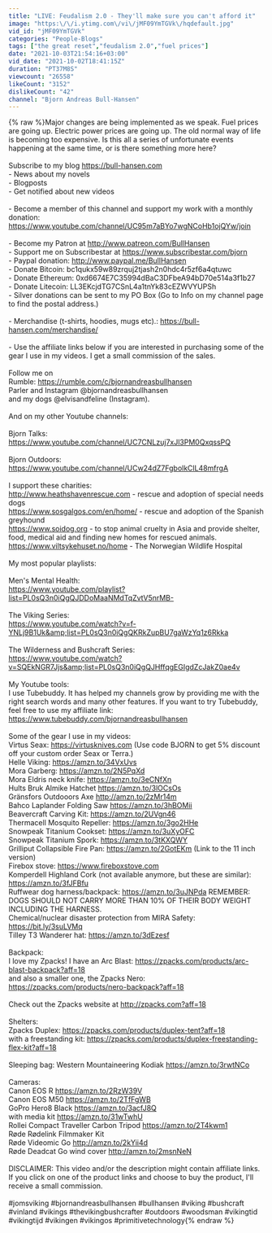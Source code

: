 ```yaml
---
title: "LIVE: Feudalism 2.0 - They'll make sure you can't afford it"
image: "https:\/\/i.ytimg.com\/vi\/jMF09YmTGVk\/hqdefault.jpg"
vid_id: "jMF09YmTGVk"
categories: "People-Blogs"
tags: ["the great reset","feudalism 2.0","fuel prices"]
date: "2021-10-03T21:54:16+03:00"
vid_date: "2021-10-02T18:41:15Z"
duration: "PT37M8S"
viewcount: "26558"
likeCount: "3152"
dislikeCount: "42"
channel: "Bjorn Andreas Bull-Hansen"
---
```

{% raw %}Major changes are being implemented as we speak. Fuel prices are going up. Electric power prices are going up. The old normal way of life is becoming too expensive. Is this all a series of unfortunate events happening at the same time, or is there something more here?<br /><br />Subscribe to my blog <a rel="nofollow" target="blank" href="https://bull-hansen.com">https://bull-hansen.com</a><br />- News about my novels<br />- Blogposts<br />- Get notified about new videos<br /><br />- Become a member of this channel and support my work with a monthly donation: <a rel="nofollow" target="blank" href="https://www.youtube.com/channel/UC95m7aBYo7wgNCoHb1ojQYw/join">https://www.youtube.com/channel/UC95m7aBYo7wgNCoHb1ojQYw/join</a><br /><br />- Become my Patron at <a rel="nofollow" target="blank" href="http://www.patreon.com/BullHansen">http://www.patreon.com/BullHansen</a> <br />- Support me on Subscribestar at <a rel="nofollow" target="blank" href="https://www.subscribestar.com/bjorn">https://www.subscribestar.com/bjorn</a><br />- Paypal donation: <a rel="nofollow" target="blank" href="http://www.paypal.me/BullHansen">http://www.paypal.me/BullHansen</a><br />- Donate Bitcoin: bc1qukx59w89zrquj2tjash2n0hdc4r5zf6a4qtuwc<br />- Donate Ethereum: 0xd6674E7C35994dBaC3DFbeA94bD70e514a3f1b27<br />- Donate Litecoin: LL3EKcjdTG7CSnL4a1tnYk83cEZWVYUPSh<br />- Silver donations can be sent to my PO Box (Go to Info on my channel page to find the postal address.)<br /><br />- Merchandise (t-shirts, hoodies, mugs etc).: <a rel="nofollow" target="blank" href="https://bull-hansen.com/merchandise/">https://bull-hansen.com/merchandise/</a><br /><br />- Use the affiliate links below if you are interested in purchasing some of the gear I use in my videos. I get a small commission of the sales.<br /><br />Follow me on<br />Rumble: <a rel="nofollow" target="blank" href="https://rumble.com/c/bjornandreasbullhansen">https://rumble.com/c/bjornandreasbullhansen</a><br />Parler and Instagram @bjornandreasbullhansen <br />and my dogs @elvisandfeline (Instagram).<br /><br />And on my other Youtube channels:<br /><br />Bjorn Talks:<br /><a rel="nofollow" target="blank" href="https://www.youtube.com/channel/UC7CNLzuj7xJl3PM0QxqssPQ">https://www.youtube.com/channel/UC7CNLzuj7xJl3PM0QxqssPQ</a><br /><br />Bjorn Outdoors:<br /><a rel="nofollow" target="blank" href="https://www.youtube.com/channel/UCw24dZ7FgbolkClL48mfrgA">https://www.youtube.com/channel/UCw24dZ7FgbolkClL48mfrgA</a><br /><br />I support these charities:<br /><a rel="nofollow" target="blank" href="http://www.heathshavenrescue.com">http://www.heathshavenrescue.com</a> - rescue and adoption of special needs dogs<br /><a rel="nofollow" target="blank" href="https://www.sosgalgos.com/en/home/">https://www.sosgalgos.com/en/home/</a> - rescue and adoption of the Spanish greyhound<br /><a rel="nofollow" target="blank" href="https://www.soidog.org">https://www.soidog.org</a> - to stop animal cruelty in Asia and provide shelter, food, medical aid and finding new homes for rescued animals.<br /><a rel="nofollow" target="blank" href="https://www.viltsykehuset.no/home">https://www.viltsykehuset.no/home</a> - The Norwegian Wildlife Hospital<br /><br />My most popular playlists:<br /><br />Men's Mental Health:<br /><a rel="nofollow" target="blank" href="https://www.youtube.com/playlist?list=PL0sQ3n0iQgQJDDoMaaNMdTqZvtV5nrMB-">https://www.youtube.com/playlist?list=PL0sQ3n0iQgQJDDoMaaNMdTqZvtV5nrMB-</a><br /><br />The Viking Series: <br /><a rel="nofollow" target="blank" href="https://www.youtube.com/watch?v=f-YNLj9B1Uk&amp;list=PL0sQ3n0iQgQKRkZupBU7gaWzYq1z6Rkka">https://www.youtube.com/watch?v=f-YNLj9B1Uk&amp;list=PL0sQ3n0iQgQKRkZupBU7gaWzYq1z6Rkka</a><br /><br />The Wilderness and Bushcraft Series:<br /><a rel="nofollow" target="blank" href="https://www.youtube.com/watch?v=SQEkNGR7Jjs&amp;list=PL0sQ3n0iQgQJHffqgEGIgdZcJakZ0ae4v">https://www.youtube.com/watch?v=SQEkNGR7Jjs&amp;list=PL0sQ3n0iQgQJHffqgEGIgdZcJakZ0ae4v</a><br /><br />My Youtube tools:<br />I use Tubebuddy. It has helped my channels grow by providing me with the right search words and many other features. If you want to try Tubebuddy, feel free to use my affiliate link: <a rel="nofollow" target="blank" href="https://www.tubebuddy.com/bjornandreasbullhansen">https://www.tubebuddy.com/bjornandreasbullhansen</a><br /><br />Some of the gear I use in my videos:<br />Virtus Seax: <a rel="nofollow" target="blank" href="https://virtusknives.com">https://virtusknives.com</a> (Use code BJORN to get 5% discount off your custom order Seax or Terra.)<br />Helle Viking: <a rel="nofollow" target="blank" href="https://amzn.to/34VxUvs">https://amzn.to/34VxUvs</a><br />Mora Garberg: <a rel="nofollow" target="blank" href="https://amzn.to/2N5PqXd">https://amzn.to/2N5PqXd</a><br />Mora Eldris neck knife: <a rel="nofollow" target="blank" href="https://amzn.to/3eCNfXn">https://amzn.to/3eCNfXn</a><br />Hults Bruk Almike Hatchet <a rel="nofollow" target="blank" href="https://amzn.to/3lOCsOs">https://amzn.to/3lOCsOs</a><br />Gränsfors Outdooors Axe <a rel="nofollow" target="blank" href="http://amzn.to/2zMr14m">http://amzn.to/2zMr14m</a><br />Bahco Laplander Folding Saw <a rel="nofollow" target="blank" href="https://amzn.to/3hBOMii">https://amzn.to/3hBOMii</a><br />Beavercraft Carving Kit: <a rel="nofollow" target="blank" href="https://amzn.to/2UVgn46">https://amzn.to/2UVgn46</a><br />Thermacell Mosquito Repeller: <a rel="nofollow" target="blank" href="https://amzn.to/3go2HHe">https://amzn.to/3go2HHe</a><br />Snowpeak Titanium Cookset: <a rel="nofollow" target="blank" href="https://amzn.to/3uXyOFC">https://amzn.to/3uXyOFC</a><br />Snowpeak Titanium Spork: <a rel="nofollow" target="blank" href="https://amzn.to/3tKXQWY">https://amzn.to/3tKXQWY</a><br />Grilliput Collapsible Fire Pan: <a rel="nofollow" target="blank" href="https://amzn.to/2GotEKm">https://amzn.to/2GotEKm</a> (Link to the 11 inch version)<br />Firebox stove: <a rel="nofollow" target="blank" href="https://www.fireboxstove.com">https://www.fireboxstove.com</a><br />Komperdell Highland Cork (not available anymore, but these are similar): <a rel="nofollow" target="blank" href="https://amzn.to/3fJFBfu">https://amzn.to/3fJFBfu</a><br />Ruffwear dog harness/backpack: <a rel="nofollow" target="blank" href="https://amzn.to/3uJNPda">https://amzn.to/3uJNPda</a> REMEMBER: DOGS SHOULD NOT CARRY MORE THAN 10% OF THEIR BODY WEIGHT INCLUDING THE HARNESS.<br />Chemical/nuclear disaster protection from MIRA Safety: <a rel="nofollow" target="blank" href="https://bit.ly/3suLVMq">https://bit.ly/3suLVMq</a><br />Tilley T3 Wanderer hat: <a rel="nofollow" target="blank" href="https://amzn.to/3dEzesf">https://amzn.to/3dEzesf</a><br /><br />Backpack:<br />I love my Zpacks! I have an Arc Blast: <a rel="nofollow" target="blank" href="https://zpacks.com/products/arc-blast-backpack?aff=18">https://zpacks.com/products/arc-blast-backpack?aff=18</a><br />and also a smaller one, the Zpacks Nero: <a rel="nofollow" target="blank" href="https://zpacks.com/products/nero-backpack?aff=18">https://zpacks.com/products/nero-backpack?aff=18</a><br /><br />Check out the Zpacks website at <a rel="nofollow" target="blank" href="http://zpacks.com?aff=18">http://zpacks.com?aff=18</a><br /><br />Shelters:<br />Zpacks Duplex: <a rel="nofollow" target="blank" href="https://zpacks.com/products/duplex-tent?aff=18">https://zpacks.com/products/duplex-tent?aff=18</a><br />with a freestanding kit: <a rel="nofollow" target="blank" href="https://zpacks.com/products/duplex-freestanding-flex-kit?aff=18">https://zpacks.com/products/duplex-freestanding-flex-kit?aff=18</a><br /><br />Sleeping bag: Western Mountaineering Kodiak <a rel="nofollow" target="blank" href="https://amzn.to/3rwtNCo">https://amzn.to/3rwtNCo</a><br /><br />Cameras:<br />Canon EOS R <a rel="nofollow" target="blank" href="https://amzn.to/2RzW39V">https://amzn.to/2RzW39V</a><br />Canon EOS M50 <a rel="nofollow" target="blank" href="https://amzn.to/2TfFgWB">https://amzn.to/2TfFgWB</a><br />GoPro Hero8 Black <a rel="nofollow" target="blank" href="https://amzn.to/3acfJ8Q">https://amzn.to/3acfJ8Q</a><br />with media kit <a rel="nofollow" target="blank" href="https://amzn.to/31wTwhU">https://amzn.to/31wTwhU</a><br />Rollei Compact Traveller Carbon Tripod <a rel="nofollow" target="blank" href="https://amzn.to/2T4kwm1">https://amzn.to/2T4kwm1</a><br />Røde Rødelink Filmmaker Kit<br />Røde Videomic Go <a rel="nofollow" target="blank" href="http://amzn.to/2kYii4d">http://amzn.to/2kYii4d</a><br />Røde Deadcat Go wind cover <a rel="nofollow" target="blank" href="http://amzn.to/2msnNeN">http://amzn.to/2msnNeN</a><br /><br />DISCLAIMER: This video and/or the description might contain affiliate links. If you click on one of the product links and choose to buy the product, I'll receive a small commission.<br /><br />#jomsviking #bjornandreasbullhansen #bullhansen #viking #bushcraft #vinland #vikings #thevikingbushcrafter #outdoors #woodsman #vikingtid #vikingtijd #vikingen #vikingos #primitivetechnology{% endraw %}
